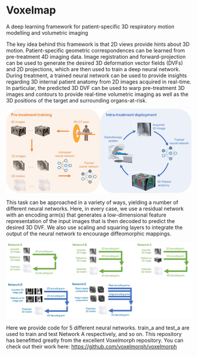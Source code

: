 # Voxelmap
A deep learning framework for patient-specific 3D respiratory motion modelling and volumetric imaging

The key idea behind this framework is that 2D views provide hints about 3D motion. Patient-specific geometric correspondences can be learned from pre-treatment 4D imaging data. Image registration and forward-projection can be used to generate the desired 3D deformation vector fields (DVFs) and 2D projections, which are then used to train a deep neural network. During treatment, a trained neural network can be used to provide insights regarding 3D internal patient anatomy from 2D images acquired in real-time. In particular, the predicted 3D DVF can be used to warp pre-treatment 3D images and contours to provide real-time volumetric imaging as well as the 3D positions of the target and surrounding organs-at-risk.

![Proposed clinical workflow](https://github.com/Image-X-Institute/Voxelmap/blob/main/Workflow.jpg)

This task can be approached in a variety of ways, yielding a number of different neural networks. Here, in every case, we use a residual network with an encoding arm(s) that generates a low-dimensional feature representation of the input images that is then decoded to predict the desired 3D DVF. We also use scaling and squaring layers to integrate the output of the neural network to encourage diffeomorphic mappings.

![Networks](https://github.com/Image-X-Institute/Voxelmap/blob/main/Networks.jpg)

Here we provide code for 5 different neural networks. train_a and test_a are used to train and test Network A respectively, and so on. This repository has benefitted greatly from the excellent Voxelmorph repository. You can check out their work here: https://github.com/voxelmorph/voxelmorph
